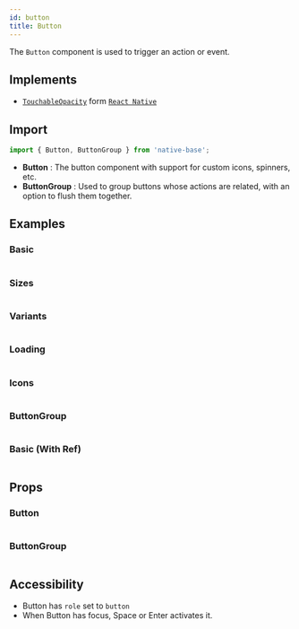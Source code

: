 ```yaml
---
id: button
title: Button
---
```


The `Button` component is used to trigger an action or event.

## Implements

- [`TouchableOpacity`](https://reactnative.dev/docs/touchableopacity) form [`React Native`](https://reactnative.dev)

## Import

```jsx
import { Button, ButtonGroup } from 'native-base';
```

- **Button** : The button component with support for custom icons, spinners, etc.
- **ButtonGroup** : Used to group buttons whose actions are related, with an option to flush them together.

## Examples

### Basic

```ComponentSnackPlayer path=primitives,Button,basic.tsx

```

### Sizes

```ComponentSnackPlayer path=primitives,Button,sizes.tsx

```

### Variants

```ComponentSnackPlayer path=primitives,Button,variants.tsx

```

### Loading

```ComponentSnackPlayer path=primitives,Button,loading.tsx

```

### Icons

```ComponentSnackPlayer path=primitives,Button,icons.tsx

```

### ButtonGroup

```ComponentSnackPlayer path=primitives,Button,ButtonGroup.tsx

```

### Basic (With Ref)

```ComponentSnackPlayer path=primitives,Button,WithRef.tsx

```

## Props

### Button

```ComponentPropTable path=primitives,Button,Button.tsx

```

### ButtonGroup

```ComponentPropTable path=primitives,Button,ButtonGroup.tsx

```

## Accessibility

- Button has `role` set to `button`
- When Button has focus, Space or Enter activates it.
